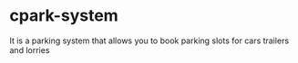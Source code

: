 # cpark-system
It is a parking system that allows you to book parking slots for cars trailers and lorries
